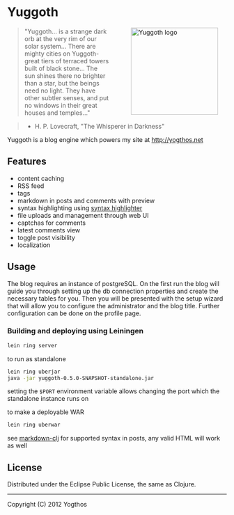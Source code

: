 # Yuggoth

<img src="https://raw.github.com/yogthos/yuggoth/master/logo.jpg" 
 style="margin-left:50px;"
 hspace="20"
 alt="Yuggoth logo" title="a strange dark orb" align="right" width="200" height="200"/>
 
>"Yuggoth... is a strange dark orb at the very rim of our solar system... 
>There are mighty cities on Yuggoth-great tiers of terraced towers built of black stone... 
>The sun shines there no brighter than a star, but the beings need no light. 
>They have other subtler senses, and put no windows in their great houses and temples..."

> - H. P. Lovecraft, &quot;The Whisperer in Darkness&quot;


Yuggoth is a blog engine which powers my site at http://yogthos.net   

## Features

* content caching
* RSS feed
* tags
* markdown in posts and comments with preview
* syntax highlighting using [syntax highlighter](http://alexgorbatchev.com/SyntaxHighlighter/)
* file uploads and management through web UI
* captchas for comments
* latest comments view
* toggle post visibility
* localization

## Usage

The blog requires an instance of postgreSQL. On the first run the blog will guide you through setting up
the db connection properties and create the necessary tables for you. Then you will be presented with the 
setup wizard that will allow you to configure the administrator and the blog title. Further configuration 
can be done on the profile page.   

### Building and deploying using Leiningen

```bash
lein ring server
```

to run as standalone
```bash
lein ring uberjar
java -jar yuggoth-0.5.0-SNAPSHOT-standalone.jar
```
 
setting the `$PORT` environment variable allows changing the port which the standalone instance runs on


to make a deployable WAR
```bash
lein ring uberwar
```

see [markdown-clj](https://github.com/yogthos/markdown-clj) for supported syntax in posts, any valid HTML will work as well

 
## License

Distributed under the Eclipse Public License, the same as Clojure.

***
Copyright (C) 2012 Yogthos

